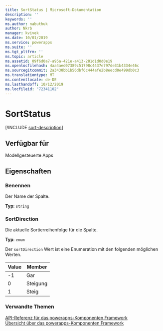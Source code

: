```yaml
---
title: SortStatus | Microsoft-Dokumentation
description: ''
keywords: ''
ms.author: nabuthuk
author: Nkrb
manager: kvivek
ms.date: 10/01/2019
ms.service: powerapps
ms.suite: ''
ms.tgt_pltfrm: ''
ms.topic: article
ms.assetid: 09f6d0a7-a95a-421e-a413-281d1d0d0e19
ms.openlocfilehash: 4aa4aed07389c51798c4437e797de31b4334e46c
ms.sourcegitcommit: 2a3430bb1b56dbf6c444afe2b8eecd0e499db0c3
ms.translationtype: MT
ms.contentlocale: de-DE
ms.lasthandoff: 10/12/2019
ms.locfileid: "72341102"
---
```

# <a name="sortstatus"></a>SortStatus


[!INCLUDE [sort-description](includes/sortstatus-description.md)]

## <a name="available-for"></a>Verfügbar für 

Modellgesteuerte Apps

## <a name="properties"></a>Eigenschaften

### <a name="name"></a>Benennen

Der Name der Spalte.

**Typ**: `string`

### <a name="sortdirection"></a>SortDirection

<!-- ColumnSortDirection  -->
Die aktuelle Sortierreihenfolge für die Spalte.

**Typ**: `enum`

Der `sortDirection` Wert ist eine Enumeration mit den folgenden möglichen Werten.

|Value|Member|
|--|--|
|-1|Gar|
|0|Steigung|
|1|Steig|


### <a name="related-topics"></a>Verwandte Themen

[API-Referenz für das powerapps-Komponenten Framework](../reference/index.md)<br/>
[Übersicht über das powerapps-Komponenten Framework](../overview.md)